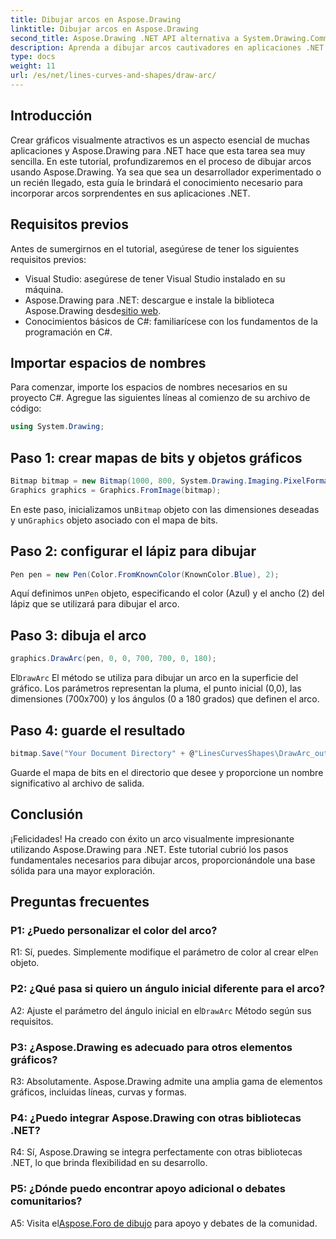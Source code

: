 ```yaml
---
title: Dibujar arcos en Aspose.Drawing
linktitle: Dibujar arcos en Aspose.Drawing
second_title: Aspose.Drawing .NET API alternativa a System.Drawing.Common
description: Aprenda a dibujar arcos cautivadores en aplicaciones .NET utilizando Aspose.Drawing. Siga nuestra guía paso a paso para obtener resultados visuales sorprendentes.
type: docs
weight: 11
url: /es/net/lines-curves-and-shapes/draw-arc/
---
```

## Introducción

Crear gráficos visualmente atractivos es un aspecto esencial de muchas aplicaciones y Aspose.Drawing para .NET hace que esta tarea sea muy sencilla. En este tutorial, profundizaremos en el proceso de dibujar arcos usando Aspose.Drawing. Ya sea que sea un desarrollador experimentado o un recién llegado, esta guía le brindará el conocimiento necesario para incorporar arcos sorprendentes en sus aplicaciones .NET.

## Requisitos previos

Antes de sumergirnos en el tutorial, asegúrese de tener los siguientes requisitos previos:

- Visual Studio: asegúrese de tener Visual Studio instalado en su máquina.
-  Aspose.Drawing para .NET: descargue e instale la biblioteca Aspose.Drawing desde[sitio web](https://releases.aspose.com/drawing/net/).
- Conocimientos básicos de C#: familiarícese con los fundamentos de la programación en C#.

## Importar espacios de nombres

Para comenzar, importe los espacios de nombres necesarios en su proyecto C#. Agregue las siguientes líneas al comienzo de su archivo de código:

```csharp
using System.Drawing;
```

## Paso 1: crear mapas de bits y objetos gráficos

```csharp
Bitmap bitmap = new Bitmap(1000, 800, System.Drawing.Imaging.PixelFormat.Format32bppPArgb);
Graphics graphics = Graphics.FromImage(bitmap);
```

 En este paso, inicializamos un`Bitmap` objeto con las dimensiones deseadas y un`Graphics` objeto asociado con el mapa de bits.

## Paso 2: configurar el lápiz para dibujar

```csharp
Pen pen = new Pen(Color.FromKnownColor(KnownColor.Blue), 2);
```

 Aquí definimos un`Pen` objeto, especificando el color (Azul) y el ancho (2) del lápiz que se utilizará para dibujar el arco.

## Paso 3: dibuja el arco

```csharp
graphics.DrawArc(pen, 0, 0, 700, 700, 0, 180);
```

 El`DrawArc` El método se utiliza para dibujar un arco en la superficie del gráfico. Los parámetros representan la pluma, el punto inicial (0,0), las dimensiones (700x700) y los ángulos (0 a 180 grados) que definen el arco.

## Paso 4: guarde el resultado

```csharp
bitmap.Save("Your Document Directory" + @"LinesCurvesShapes\DrawArc_out.png");
```

Guarde el mapa de bits en el directorio que desee y proporcione un nombre significativo al archivo de salida.

## Conclusión

¡Felicidades! Ha creado con éxito un arco visualmente impresionante utilizando Aspose.Drawing para .NET. Este tutorial cubrió los pasos fundamentales necesarios para dibujar arcos, proporcionándole una base sólida para una mayor exploración.

## Preguntas frecuentes

### P1: ¿Puedo personalizar el color del arco?

 R1: Sí, puedes. Simplemente modifique el parámetro de color al crear el`Pen` objeto.

### P2: ¿Qué pasa si quiero un ángulo inicial diferente para el arco?

 A2: Ajuste el parámetro del ángulo inicial en el`DrawArc` Método según sus requisitos.

### P3: ¿Aspose.Drawing es adecuado para otros elementos gráficos?

R3: Absolutamente. Aspose.Drawing admite una amplia gama de elementos gráficos, incluidas líneas, curvas y formas.

### P4: ¿Puedo integrar Aspose.Drawing con otras bibliotecas .NET?

R4: Sí, Aspose.Drawing se integra perfectamente con otras bibliotecas .NET, lo que brinda flexibilidad en su desarrollo.

### P5: ¿Dónde puedo encontrar apoyo adicional o debates comunitarios?

 A5: Visita el[Aspose.Foro de dibujo](https://forum.aspose.com/c/diagram/17) para apoyo y debates de la comunidad.